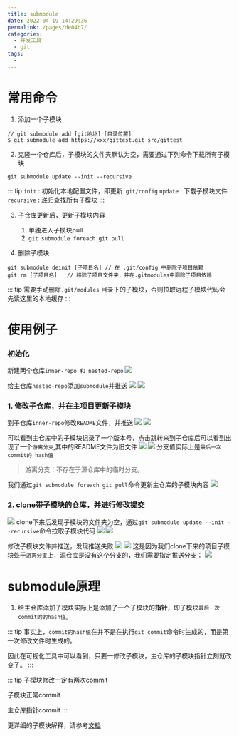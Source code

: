 ```yaml
---
title: submodule
date: 2022-04-19 14:29:36
permalink: /pages/de04b7/
categories:
  - 开发工具
  - git
tags:
  - 
---
```



# 常用命令

1.  添加一个子模块
```
// git submodule add [git地址] [目录位置]
$ git submodule add https://xxx/gittest.git src/gittest
```

2.  克隆一个仓库后，子模块的文件夹默认为空，需要通过下列命令下载所有子模块
```
git submodule update --init --recursive
```

::: tip
`init` : 初始化本地配置文件，即更新`.git/config`
`update` : 下载子模块文件
`recursive` : 递归查找所有子模块
:::

3.  子仓库更新后，更新子模块内容
    1. 单独进入子模块pull
    2. `git submodule foreach git pull`

4. 删除子模块
```
git submodule deinit [子项目名] // 在 .git/config 中删除子项目依赖
git rm [子项目名]   // 移除子项目文件夹，并在.gitmodules中删除子项目依赖
```
::: tip
需要手动删除`.git/modules` 目录下的子模块，否则拉取远程子模块代码会先读这里的本地缓存
:::

# 使用例子

### 初始化
新建两个仓库`inner-repo 和 nested-repo`
![](https://s2.loli.net/2022/04/19/fwtou8gBkGr7sLZ.png)

给主仓库`nested-repo`添加`submodule`并推送
![](https://s2.loli.net/2022/04/19/1W6Bjvos8UHJqtr.png)
![](https://s2.loli.net/2022/04/19/cQ7l5DUnmGzeMgd.png)

### 1. 修改子仓库，并在主项目更新子模块

到子仓库`inner-repo`修改`README`文件，并推送
![](https://s2.loli.net/2022/04/19/4xaR6LscWUmGfCb.png)
![](https://s2.loli.net/2022/04/19/jsAxdeuwRF1nXCc.png)

可以看到主仓库中的子模块记录了一个版本号，点击跳转来到子仓库后可以看到出现了一个`游离分支`,其中的README文件为旧文件
![](https://s2.loli.net/2022/04/19/4D5agbMFXC1GHvE.png)
![](https://s2.loli.net/2022/04/19/eWCTvNy1MiZFKUh.png)
分支值实际上是`最后一次commit的 hash值`

> 游离分支：不存在于源仓库中的临时分支。

我们通过`git submodule foreach git pull`命令更新主仓库的子模块内容
![](https://s2.loli.net/2022/04/19/wjcVmynTGlKozWL.png)


### 2. clone带子模块的仓库，并进行修改提交
![](https://s2.loli.net/2022/04/19/Zt5w2cVFUY8bHjO.png)
clone下来后发现子模块的文件夹为空，通过`git submodule update --init --recursive`命令拉取子模块代码
![](https://s2.loli.net/2022/04/19/6mWhMouvqdBJkcn.png)
![](https://s2.loli.net/2022/04/19/W8Oc7KvLHrCyXMI.png)

修改子模块文件并推送，发现推送失败
![](https://s2.loli.net/2022/04/19/cwXVd9AxE57l1rW.png)
![](https://s2.loli.net/2022/04/19/p8iAOZ73KzJdw9k.png)
这是因为我们clone下来的项目子模块处于`游离分支`上，源仓库是没有这个分支的，我们需要指定推送分支：
![](https://s2.loli.net/2022/04/19/p73dZzNWUKV4mHq.png)


# submodule原理
1. 给主仓库添加子模块实际上是添加了一个子模块的**指针**，即子模块`最后一次commit的的hash值`。

::: tip 
事实上，`commit的hash值`在并不是在执行`git commit`命令时生成的，而是第一次修改文件时生成的。

因此在可视化工具中可以看到，只要一修改子模块，主仓库的子模块指针立刻就改变了。
:::

::: tip 
子模块修改一定有两次commit

子模块正常commit

主仓库指针commit
:::



更详细的子模块解释，请参考[文档](https://git-scm.com/book/zh/v2/Git-%E5%B7%A5%E5%85%B7-%E5%AD%90%E6%A8%A1%E5%9D%97)